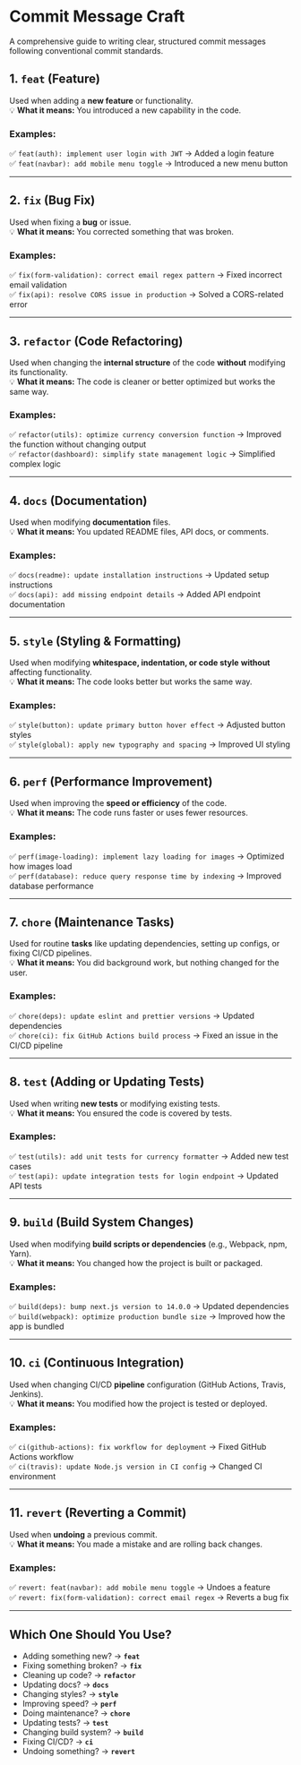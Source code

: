 # Commit Message Craft

A comprehensive guide to writing clear, structured commit messages following conventional commit standards.

## **1. `feat` (Feature)**

Used when adding a **new feature** or functionality.  
💡 **What it means:** You introduced a new capability in the code.

### **Examples:**

✅ `feat(auth): implement user login with JWT` → Added a login feature  
✅ `feat(navbar): add mobile menu toggle` → Introduced a new menu button

---

## **2. `fix` (Bug Fix)**

Used when fixing a **bug** or issue.  
💡 **What it means:** You corrected something that was broken.

### **Examples:**

✅ `fix(form-validation): correct email regex pattern` → Fixed incorrect email validation  
✅ `fix(api): resolve CORS issue in production` → Solved a CORS-related error

---

## **3. `refactor` (Code Refactoring)**

Used when changing the **internal structure** of the code **without** modifying its functionality.  
💡 **What it means:** The code is cleaner or better optimized but works the same way.

### **Examples:**

✅ `refactor(utils): optimize currency conversion function` → Improved the function without changing output  
✅ `refactor(dashboard): simplify state management logic` → Simplified complex logic

---

## **4. `docs` (Documentation)**

Used when modifying **documentation** files.  
💡 **What it means:** You updated README files, API docs, or comments.

### **Examples:**

✅ `docs(readme): update installation instructions` → Updated setup instructions  
✅ `docs(api): add missing endpoint details` → Added API endpoint documentation

---

## **5. `style` (Styling & Formatting)**

Used when modifying **whitespace, indentation, or code style** **without** affecting functionality.  
💡 **What it means:** The code looks better but works the same way.

### **Examples:**

✅ `style(button): update primary button hover effect` → Adjusted button styles  
✅ `style(global): apply new typography and spacing` → Improved UI styling

---

## **6. `perf` (Performance Improvement)**

Used when improving the **speed or efficiency** of the code.  
💡 **What it means:** The code runs faster or uses fewer resources.

### **Examples:**

✅ `perf(image-loading): implement lazy loading for images` → Optimized how images load  
✅ `perf(database): reduce query response time by indexing` → Improved database performance

---

## **7. `chore` (Maintenance Tasks)**

Used for routine **tasks** like updating dependencies, setting up configs, or fixing CI/CD pipelines.  
💡 **What it means:** You did background work, but nothing changed for the user.

### **Examples:**

✅ `chore(deps): update eslint and prettier versions` → Updated dependencies  
✅ `chore(ci): fix GitHub Actions build process` → Fixed an issue in the CI/CD pipeline

---

## **8. `test` (Adding or Updating Tests)**

Used when writing **new tests** or modifying existing tests.  
💡 **What it means:** You ensured the code is covered by tests.

### **Examples:**

✅ `test(utils): add unit tests for currency formatter` → Added new test cases  
✅ `test(api): update integration tests for login endpoint` → Updated API tests

---

## **9. `build` (Build System Changes)**

Used when modifying **build scripts or dependencies** (e.g., Webpack, npm, Yarn).  
💡 **What it means:** You changed how the project is built or packaged.

### **Examples:**

✅ `build(deps): bump next.js version to 14.0.0` → Updated dependencies  
✅ `build(webpack): optimize production bundle size` → Improved how the app is bundled

---

## **10. `ci` (Continuous Integration)**

Used when changing CI/CD **pipeline** configuration (GitHub Actions, Travis, Jenkins).  
💡 **What it means:** You modified how the project is tested or deployed.

### **Examples:**

✅ `ci(github-actions): fix workflow for deployment` → Fixed GitHub Actions workflow  
✅ `ci(travis): update Node.js version in CI config` → Changed CI environment

---

## **11. `revert` (Reverting a Commit)**

Used when **undoing** a previous commit.  
💡 **What it means:** You made a mistake and are rolling back changes.

### **Examples:**

✅ `revert: feat(navbar): add mobile menu toggle` → Undoes a feature  
✅ `revert: fix(form-validation): correct email regex` → Reverts a bug fix

---

## **Which One Should You Use?**

- Adding something new? → **`feat`**
- Fixing something broken? → **`fix`**
- Cleaning up code? → **`refactor`**
- Updating docs? → **`docs`**
- Changing styles? → **`style`**
- Improving speed? → **`perf`**
- Doing maintenance? → **`chore`**
- Updating tests? → **`test`**
- Changing build system? → **`build`**
- Fixing CI/CD? → **`ci`**
- Undoing something? → **`revert`**
